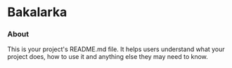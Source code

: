 Bakalarka
=========

### About

This is your project's README.md file. It helps users understand what your
project does, how to use it and anything else they may need to know.